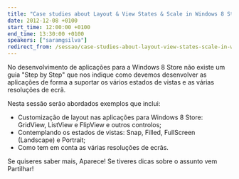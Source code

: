 ```yaml
---
title: "Case studies about Layout & View States & Scale in Windows 8 Store Apps"
date: 2012-12-08 +0100
start_time: 12:00:00 +0100
end_time: 13:30:00 +0100
speakers: ["saramgsilva"]
redirect_from: /sessao/case-studies-about-layout-view-states-scale-in-windows-8-store-apps/
---
```

No desenvolvimento de aplicações para a Windows 8 Store não existe um guia "Step by Step" que nos indique como devemos desenvolver as aplicações de forma a suportar os vários estados de vistas e as várias resoluções de ecrã.

Nesta sessão serão abordados exemplos que inclui:

- Customização de layout nas aplicações para Windows 8 Store: GridView, ListView e FlipView e outros controlos;
- Contemplando os estados de vistas: Snap, Filled, FullScreen (Landscape) e Portrait;
- Como tem em conta as várias resoluções de ecrãs.

Se quiseres saber mais, Aparece! Se tiveres dicas sobre o assunto vem Partilhar!

